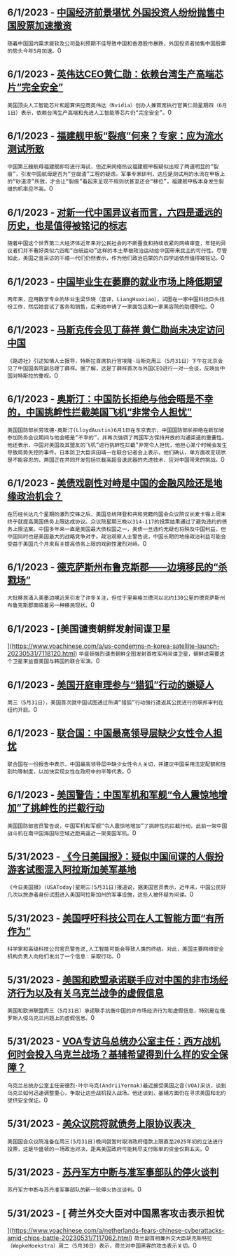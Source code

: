 
  ## 6/1/2023 - [中国经济前景堪忧 外国投资人纷纷抛售中国股票加速撤资](https://www.voachinese.com/a/foreigners-pull-more-money-out-of-china-in-may-20230601/7118368.html)
 ```随着中国国内需求疲软及公司盈利预期不佳导致中国和香港股市暴跌，外国投资者抛售中国股票的势头今年5月加速。```0
  ## 6/1/2023 - [英伟达CEO黄仁勋：依赖台湾生产高端芯片“完全安全”](https://www.voachinese.com/a/nvidia-ceo-feels-safe-relying-on-taiwan-for-chips-20230601/7118361.html)
 ```美国顶尖人工智能芯片和超算供应商英伟达（Nvidia）创办人兼首席执行官黄仁勋星期四（6月1日）表示，依赖台湾生产高端和先进人工智能等芯片仍“完全安全”。```0
  ## 6/1/2023 - [福建舰甲板“裂痕”何来？专家：应为流水测试所致](https://www.voachinese.com/a/why-are-there-cracks-on-the-deck-of-china-s-fujian-ship-20230601/7118441.html)
 ```中国第三艘航母福建舰即将进行海试，但近来网络热议福建舰甲板疑似出现了两道明显的“裂痕”，引发中国航母是否为“豆腐渣”工程的疑虑。军事专家研判，这应是测试用的水流在甲板上的“砂道漆”所致，才会让“裂痕”看起来呈现不规则状甚至还会“移位”，福建舰甲板本身发生裂缝的机率应不高。```0
  ## 6/1/2023 - [对新一代中国异议者而言，六四是遥远的历史，也是值得被铭记的标志](https://www.voachinese.com/a/june-4-young-chinese-20230531/7117687.html)
 ```随着中国这个世界第二大经济体近年来对公民社会的不断蚕食和持续收紧的网络审查，年轻的异议者们并不看好类似六四和“白纸运动”这样的本土草根政治运动给中国带来民主的可行性。尽管如此，美国之音采访的千禧一代们仍然表示，作为他们政治启蒙的六四学运依然值得被铭记。```0
  ## 6/1/2023 - [中国毕业生在萎靡的就业市场上降低期望](https://www.voachinese.com/a/chinese-graduates-lower-their-ambitions-in-moribund-jobs-market-20230601/7118266.html)
 ```两年来，应用数学专业的毕业生梁华晓（音译，LiangHuaxiao），试图在一家中国科技巨头找份工作，然后她尝试了客务和销售，后来她申请了一家面包店和一家美容院的助理职位。```0
  ## 6/1/2023 - [马斯克传会见丁薛祥 黄仁勋尚未决定访问中国](https://www.voachinese.com/a/elon-musk-met-with-chinese-vice-pm-ding-20230601/7118251.html)
 ```《路透社》引述知情人士报导，特斯拉首席执行官埃隆·马斯克周三（5月31日）下午在北京会见了中国国务院副总理丁薛祥。据了解，这是丁薛祥首次与外国CEO进行一对一会谈，反映出中国对特斯拉的重视。```0
  ## 6/1/2023 - [奥斯汀：中国防长拒绝与他会晤是不幸的，中国挑衅性拦截美国飞机“非常令人担忧”](https://www.voachinese.com/a/us-japan-alliance-china-north-korea-russia-hypersonic-20230601/7118185.html)
 ```美国国防部长劳埃德·奥斯汀(LloydAustin)6月1日在东京表示，中国国防部长拒绝在新加坡参加防务会议期间与他会晤是“不幸的”，并再次强调了两国军方保持开放的沟通渠道的重要性。他还表示，中国对美国及其盟友的飞机“进行挑衅性拦截”非常令人担忧，他担心某个时候会发生导致局势失控的事件。日本防卫大臣滨田靖一在联合记者会上表示，他们确认，单方面改变现状是不能容忍的，两国正在共同开发包括拦截高超音速武器的先进技术，应对中国带来的挑战。```0
  ## 6/1/2023 - [美债戏剧性对峙是中国的金融风险还是地缘政治机会？](https://www.voachinese.com/a/us-debt-ceiling-fight-could-benefit-china-20230531/7118089.html)
 ```在历经长达几个星期的激烈交锋之后，美国总统拜登和共和党籍的国会众议院议长麦卡锡上周末终于就提高美国债务上限达成协议。众议院星期三晚以314-117的投票结果通过了避免违约的债务上限法案。中国多年来一直是美国最大债权国之一，美债一旦违约无疑也将殃及中国利益，但中国同时也是美国最大的战略竞争对手。政治观察人士警告说，中国长期的地缘政治利益可能会受益于美国几个月来有关提高债务上限的戏剧性激烈对峙。```0
  ## 6/1/2023 - [德克萨斯州布鲁克斯郡——边境移民的“杀戮场”](https://www.voachinese.com/a/texas-county-s-heat-brushy-terrain-deadly-to-border-crossing-migrants-20230531/7118118.html)
 ```大批移民涌入美墨边境近来引发了许多关注，但位于里奥格兰德河以北约130公里的德克萨斯州布鲁克斯郡面临着另一种移民现状。```0
  ## 6/1/2023 - [美国谴责朝鲜发射间谍卫星
 
](https://www.voachinese.com/a/us-condemns-n-korea-satellite-launch-20230531/7118120.html)
 ```华盛顿强烈谴责朝鲜企图发射首枚军用间谍卫星，朝鲜说需要这个卫星来监督美国与韩国的联合军演。```0
  ## 6/1/2023 - [美国开庭审理参与“猎狐”行动的嫌疑人](https://www.voachinese.com/a/us-trial-opens-over-alleged-forced-repatriation-of-chinese-abroad-20230531/7118112.html)
 ```周三（5月31日），美国首次就中国试图通过所谓“猎狐”行动强行遣返其公民进行的联邦审判在纽约开庭。```0
  ## 6/1/2023 - [联合国：中国最高领导层缺少女性令人担忧](https://www.voachinese.com/a/un-says-concerned-about-lack-of-women-in-china-s-top-government-20230531/7117724.html)
 ```联合国在一份报告中表示，中国最高领导层中缺少女性令人关切，并建议中国采用法定配额和性别均等制度，以加快实现女性在政府中的平等代表。```0
  ## 6/1/2023 - [美国警告：中国军机和军舰“令人震惊地增加”了挑衅性的拦截行动](https://www.voachinese.com/a/us-warns-alarming-increase-in-aggressive-chinese-intercepts-20230531/7117610.html)
 ```美国国防部官员警告说，中国军机和军舰“令人震惊地增加”了挑衅性的拦截行动，此前一架中国战斗机在南中国海国际空域近距离逼近一架美国军机。```0
  ## 5/31/2023 - [《今日美国报》：疑似中国间谍的人假扮游客试图混入阿拉斯加美军基地](https://www.voachinese.com/a/us-china-alaska-suspected-spies-20230531/7117708.html)
 ```《今日美国报》(USAToday)星期三(5月31日)报道说，据美国官员表示，近年来，中国公民好几次以旅游者身份试图进入美国阿拉斯加州的军事设施，这些人被怀疑为间谍。```0
  ## 5/31/2023 - [美国呼吁科技公司在人工智能方面“有所作为”](https://www.voachinese.com/a/us-calls-for-tech-companies-to-do-something-about-ai-20230531/7117632.html)
 ```科学家和高级科技公司官员警告说,人工智能可能会导致人类的终结。对此，美国主要网络安全机构负责人向他们发出了一个信息：采取行动。```0
  ## 5/31/2023 - [美国和欧盟承诺联手应对中国的非市场经济行为以及有关乌克兰战争的虚假信息](https://www.voachinese.com/a/us-eu-agree-firm-stance-on-china-at-trade-tech-meeting-20230531/7117422.html)
 ```美国和欧洲联盟周三（5月31日）承诺联手抗衡中国的非市场经济行为和虚假信息，特别是在俄罗斯入侵乌克兰问题上的虚假信息。```0
  ## 5/31/2023 - [VOA专访乌总统办公室主任：西方战机何时会投入乌克兰战场？基辅希望得到什么样的安全保障？](https://www.voachinese.com/a/ukrainian-official-discusses-timetable-for-deploying-f-16-f-15-fighter-jets-20230531/7117526.html)
 ```乌克兰总统办公室主任安德烈·叶尔马克(AndriiYermak)最近接受美国之音(VOA)采访，谈到乌克兰如何迅速调整重心，争取让这些战机投入战场。他还谈到，基辅方面仍在寻求美国和北约提供安全保证。```0
  ## 5/31/2023 - [美众议院将就债务上限协议表决   ](https://www.voachinese.com/a/us-house-of-representatives-to-vote-on-debt-ceiling-deal-20230531/7117477.html)
 ```美国国会众议院准备在周三(5月31日)晚间就暂时取消政府借款上限直至2025年初的立法进行投票，这是华盛顿的一场政治对决，距离美国政府可能耗尽支付账单的资金仅剩五天。```0
  ## 5/31/2023 - [苏丹军方中断与准军事部队的停火谈判](https://www.voachinese.com/a/sudan-military-broke-off-talks-20230531/7117440.html)
 ```苏丹军方中断与苏丹准军事部队的新一轮停火协议谈判。```0
  ## 5/31/2023 - [ 荷兰外交大臣对中国黑客攻击表示担忧

](https://www.voachinese.com/a/netherlands-fears-chinese-cyberattacks-amid-chips-battle-20230531/7117062.html)
 ```荷兰副首相兼外交大臣胡克斯特拉（WopkeHoekstra）周二（5月30日）表示，荷兰对中国黑客的攻击表示关切。```0